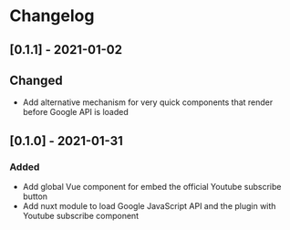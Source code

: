 # Changelog

## [0.1.1] - 2021-01-02
## Changed

- Add alternative mechanism for very quick components that render before Google API is loaded
## [0.1.0] - 2021-01-31
### Added

- Add global Vue component for embed the official Youtube subscribe button
- Add nuxt module to load Google JavaScript API and the plugin with Youtube subscribe component
